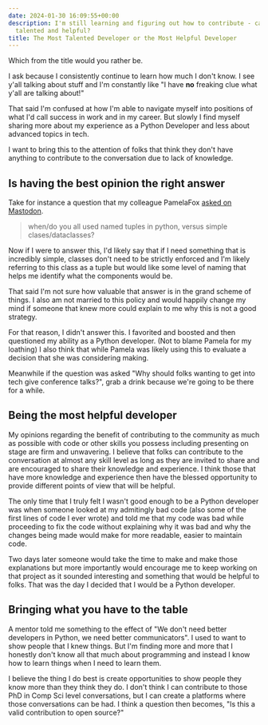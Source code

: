 ```yaml
---
date: 2024-01-30 16:09:55+00:00
description: I'm still learning and figuring out how to contribute - can I be both
  talented and helpful?
title: The Most Talented Developer or the Most Helpful Developer
---
```


Which from the title would you rather be.

I ask because I consistently continue to learn how much I don't know. I see y'all talking about stuff and I'm constantly like "I have **no** freaking clue what y'all are talking about!"

That said I'm confused at how I'm able to navigate myself into positions of what I'd call success in work and in my career. But slowly I find myself sharing more about my experience as a Python Developer and less about advanced topics in tech.

I want to bring this to the attention of folks that think they don't have anything to contribute to the conversation due to lack of knowledge. 

## Is having the best opinion the right answer

Take for instance a question that my colleague PamelaFox [asked on Mastodon](https://fosstodon.org/@pamelafox/111844685551173888).

> when/do you all used named tuples in python, versus simple clases/dataclasses?

Now if I were to answer this, I'd likely say that if I need something that is incredibly simple, classes don't need to be strictly enforced and I'm likely referring to this class as a tuple but would like some level of naming that helps me identify what the components would be.

That said I'm not sure how valuable that answer is in the grand scheme of things. I also am not married to this policy and would happily change my mind if someone that knew more could explain to me why this is not a good strategy.

For that reason, I didn't answer this. I favorited and boosted and then questioned my ability as a Python developer. (Not to blame Pamela for my loathing) I also think that while Pamela was likely using this to evaluate a decision that she was considering making.

Meanwhile if the question was asked "Why should folks wanting to get into tech give conference talks?", grab a drink because we're going to be there for a while.

## Being the most helpful developer

My opinions regarding the benefit of contributing to the community as much as possible with code or other skills you possess including presenting on stage are firm and unwavering. I believe that folks can contribute to the conversation at almost any skill level as long as they are invited to share and are encouraged to share their knowledge and experience. I think those that have more knowledge and experience then have the blessed opportunity to provide different points of view that will be helpful.

The only time that I truly felt I wasn't good enough to be a Python developer was when someone looked at my admitingly bad code (also some of the first lines of code I ever wrote) and told me that my code was bad while proceeding to fix the code without explaining why it was bad and why the changes being made would make for more readable, easier to maintain code.

Two days later someone would take the time to make and make those explanations but more importantly would encourage me to keep working on that project as it sounded interesting and something that would be helpful to folks. That was the day I decided that I would be a Python developer.

## Bringing what you have to the table

A mentor told me something to the effect of "We don't need better developers in Python, we need better communicators". I used to want to show people that I knew things. But I'm finding more and more that I honestly don't know all that much about programming and instead I know how to learn things when I need to learn them.

I believe the thing I do best is create opportunities to show people they know more than they think they do. I don't think I can contribute to those PhD in Comp Sci level conversations, but I can create a platforms where those conversations can be had. I think a question then becomes, "Is this a valid contribution to open source?"